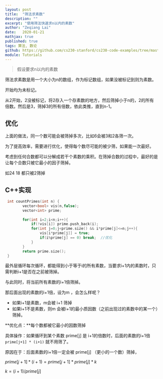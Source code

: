 ```yaml
---
layout: post
title:  "筛法求素数"
description: ""
excerpt: "使用筛法快速求n以内的素数"
author: "Zeqiang Lai"
date:   2020-01-21
mathjax: true
published: true
tags: 算法, 数论
github: https://github.com/cs230-stanford/cs230-code-examples/tree/master/tensorflow
module: Tutorials
---
```


> 假设要求n以内的素数

筛法求素数是用一个大小为n的数组，作为标记数组，如果没被标记到则为素数。

开始均为未标记。

从2开始，2没被标记，将2存入一个存素数的地方，然后筛掉小于n的，2的所有倍数。然后是3，筛掉3的所有倍数，依此类推，直到n-1。



## 优化

上面的做法，同一个数可能会被筛掉多次，比如6会被3和2各筛一次。

为了提高效率，需要进行优化，使得每个数尽可能的被少筛，如果能一次最好。

考虑到任何合数都可以分解成若干个素数的乘积。在筛掉合数的过程中，最好的是让每个合数只被它最小的因子筛掉。

如24 18 都只被2筛掉



## C++实现

```c++
 int countPrimes(int n) {
        vector<bool> vis(n,false);
        vector<int> prime;
     
        for(int i=2;i<n;i++){
            if(!vis[i]) prime.push_back(i);
            for(int j=0;j<prime.size() && i*prime[j]<=n;j++){
                vis[i*prime[j]] = true;
                if(i%prime[j] == 0) break;	//优化
            }
        }
        return prime.size();
 }
```



最外层循环每次循环，都能得到小于等于i的所有素数，当要求i+1内的素数时，只需判断i+1是否在之前被筛掉。

与此同时，将当前所有素数的i+1倍筛掉。

那后面出现的素数的i+1倍，设为m ，会怎么样呢？

- 如果i+1是素数，m会被 i+1 筛掉
- 如果i+1不是素数，则m 会被i+1的最小质因数（之前出现过的素数中的某一个）筛掉。

**优化点：**每个数都被它最小的因数筛掉

具体操作：如果循环到某个素数 prime[j] 是 i+1的倍数时，后面的素数的i+1倍 `prime[j+1] * (i+1)` 就不用筛了。

原因在于：后面素数的i+1倍一定会被 prime[j] （更小的一个数）筛掉，

$prime[j+1] * (i+1) = prime[j+1] * prime[j] * k$

$k = (i+1) / prime[j]$

